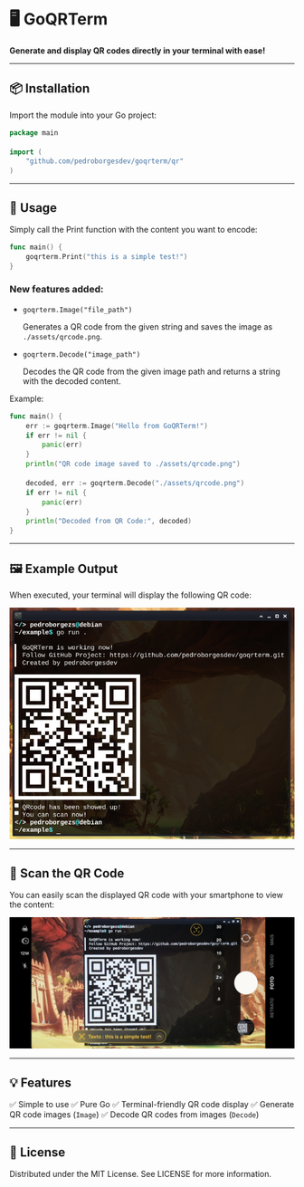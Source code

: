 # 🖥️ GoQRTerm

**Generate and display QR codes directly in your terminal with ease!**

---

## 📦 Installation

Import the module into your Go project:

```go
package main

import (
	"github.com/pedroborgesdev/goqrterm/qr"
)
````

---

## 🚀 Usage

Simply call the Print function with the content you want to encode:

```go
func main() {
	goqrterm.Print("this is a simple test!")
}
```

### New features added:

* `goqrterm.Image("file_path")`

  Generates a QR code from the given string and saves the image as `./assets/qrcode.png`.

* `goqrterm.Decode("image_path")`

  Decodes the QR code from the given image path and returns a string with the decoded content.

Example:

```go
func main() {
	err := goqrterm.Image("Hello from GoQRTerm!")
	if err != nil {
		panic(err)
	}
	println("QR code image saved to ./assets/qrcode.png")

	decoded, err := goqrterm.Decode("./assets/qrcode.png")
	if err != nil {
		panic(err)
	}
	println("Decoded from QR Code:", decoded)
}
```

---

## 🖼️ Example Output

When executed, your terminal will display the following QR code:

<p align="center">
  <img src="./assets/example.png" alt="QR Code Example" width="800">
</p>

---

## 📱 Scan the QR Code

You can easily scan the displayed QR code with your smartphone to view the content:

<p align="center">
  <img src="./assets/camera.jpg" alt="Scanning QR Code" width="800">
</p>

---

## 💡 Features

✅ Simple to use
✅ Pure Go
✅ Terminal-friendly QR code display
✅ Generate QR code images (`Image`)
✅ Decode QR codes from images (`Decode`)

---

## 📝 License

Distributed under the MIT License. See LICENSE for more information.
